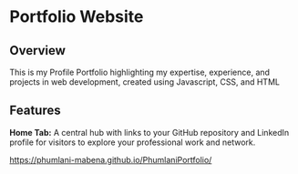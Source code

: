 # Portfolio Website

## **Overview**
This is my Profile Portfolio highlighting my expertise, experience, and projects in web development, created using Javascript, CSS, and HTML

## **Features**
**Home Tab:** A central hub with links to your GitHub repository and LinkedIn profile for visitors to explore your professional work and network.


https://phumlani-mabena.github.io/PhumlaniPortfolio/
